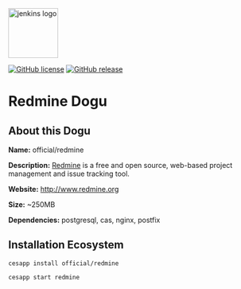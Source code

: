 <img src="https://cloudogu.com/images/dogus/redmine.png" alt="jenkins logo" height="100px">


[![GitHub license](https://img.shields.io/github/license/cloudogu/redmine.svg)](https://github.com/cloudogu/redmine/blob/master/LICENSE)
[![GitHub release](https://img.shields.io/github/release/cloudogu/redmine.svg)](https://github.com/cloudogu/redmine/releases)

# Redmine Dogu

## About this Dogu

**Name:** official/redmine

**Description:** [Redmine](https://en.wikipedia.org/wiki/Redmine)  is a free and open source, web-based project management and issue tracking tool.

**Website:** http://www.redmine.org

**Size:** ~250MB

**Dependencies:** postgresql, cas, nginx, postfix

## Installation Ecosystem
```
cesapp install official/redmine

cesapp start redmine
```
